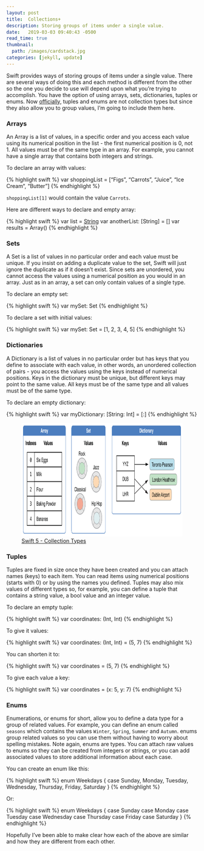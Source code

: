 ```yaml
---
layout: post
title:  Collections+
description: Storing groups of items under a single value.
date:   2019-03-03 09:40:43 -0500
read_time: true
thumbnail: 
  path: /images/cardstack.jpg
categories: [jekyll, update]
---
```

Swift provides ways of storing groups of items under a single value. There are several ways of doing this and each method is different from the other so the one you decide to use will depend upon what you’re trying to accomplish.  You have the option of using arrays, sets, dictionaries, tuples or enums.  Now [officially](https://docs.swift.org/swift-book/LanguageGuide/CollectionTypes.html), tuples and enums are not collection types but since they also allow you to group values, I’m going to include them here.

### Arrays
An Array is a list of values, in a specific order and you access each value using its numerical position in the list - the first numerical position is 0, not 1.  All values must be of the same type in an array. For example, you cannot have a single array that contains both integers and strings.

To declare an array with values:

{% highlight swift %}
var shoppingList = [“Figs”, “Carrots”, “Juice”, “Ice Cream“, “Butter”]
{% endhighlight %}

`shoppingList[1]` would contain the value `Carrots`.

Here are different ways to declare and empty array:

{% highlight swift %}
var list = [String]()
 var anotherList: [String] = []
 var results = Array<Int>()
{% endhighlight %}


### Sets
A Set is a list of values in no particular order and each value must be unique. If you insist on adding a duplicate value to the set, Swift will just ignore the duplicate as if it doesn’t exist. Since sets are unordered, you cannot access the values using a numerical position as you would in an array.  Just as in an array, a set can only contain values of a single type.

To declare an empty set:

{% highlight swift %}
var mySet: Set<Int>
{% endhighlight %}

To declare a set with initial values:

{% highlight swift %}
var mySet: Set<Int> = [1, 2, 3, 4, 5]
{% endhighlight %}


### Dictionaries
A Dictionary is a list of values in no particular order but has keys that you define to associate with each value, in other words, an unordered collection of pairs - you access the values using the keys instead of numerical positions.  Keys in the dictionary must be unique, but different keys may point to the same value.  All keys must be of the same type and all values must be of the same type.

To declare an empty dictionary:

{% highlight swift %}
var myDictionary: [String: Int] = [:]
{% endhighlight %}

<figure>
	<img src="/images/CollectionTypes_intro_2x.png" alt="Collection Types" width="730" height="300">
        <figcaption><a href="https://docs.swift.org/swift-book/LanguageGuide/CollectionTypes.html" title="Swift 5 - Collection Types">Swift 5 - Collection Types</a></figcaption>
</figure>

### Tuples
Tuples are fixed in size once they have been created and you can attach names (keys) to each item. You can read items using numerical positions (starts with 0) or by using the names you defined.  Tuples may also mix values of different types so, for example, you can define a tuple that contains a string value, a bool value and an integer value.

To declare an empty tuple:

{% highlight swift %}
var coordinates: (Int, Int)
{% endhighlight %}

To give it values:

{% highlight swift %}
var coordinates: (Int, Int) = (5, 7)
{% endhighlight %}

You can shorten it to:

{% highlight swift %}
var coordinates = (5, 7)
{% endhighlight %}

To give each value a key:

{% highlight swift %}
var coordinates = (x: 5, y: 7)
{% endhighlight %}


### Enums
Enumerations, or enums for short, allow you to define a data type for a group of related values.  For example, you can define an enum called `seasons` which contains the values `Winter`, `Spring`, `Summer` and `Autumn`.  enums group related values so you can use them without having to worry about spelling mistakes.  Note again, enums are types.  You can attach raw values to enums so they can be created from integers or strings, or you can add associated values to store additional information about each case.

You can create an enum like this:

{% highlight swift %}
enum Weekdays {
	case Sunday, Monday, Tuesday, Wednesday, Thursday, Friday, Saturday
}
{% endhighlight %}

Or:

{% highlight swift %}
enum Weekdays {
	case Sunday
	case Monday
	case Tuesday
	case Wednesday
	case Thursday
	case Friday
	case Saturday
}
{% endhighlight %}

Hopefully I’ve been able to make clear how each of the above are similar and how they are different from each other.

